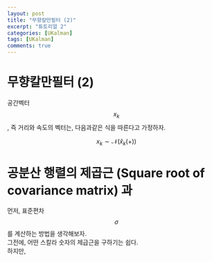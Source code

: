 ```yaml
---
layout: post
title: "무향칼만필터 (2)"  
excerpt: "튜토리얼 2"  
categories: [UKalman]
tags: [UKalman]
comments: true
---
```

# 무향칼만필터 (2)

공간벡터 $$x_k$$, 즉 거리와 속도의 벡터는, 다음과같은 식을 따른다고 가정하자.  

$$x_k \sim \mathcal{N}(\hat{x}_k(+))$$ 

# 공분산 행렬의 제곱근 (Square root of covariance matrix) 과 
먼저, 표준편차 $$\sigma$$ 를  계산하는 방법을 생각해보자.  
그전에, 
어떤 스칼라 숫자의 제급근을 구하기는 쉽다.  
하지만, 
